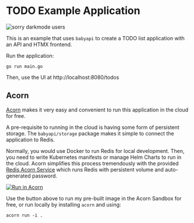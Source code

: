 # TODO Example Application

<img alt="sorry darkmode users" src="https://raw.githubusercontent.com/calvinmclean/calvinmclean.github.io/main/articles/babyapi-htmx/ui-demo.gif"/>

This is an example that uses `babyapi` to create a TODO list application with an API and HTMX frontend.

Run the application:
```shell
go run main.go
```

Then, use the UI at http://localhost:8080/todos

## Acorn

[Acorn](https://www.acorn.io) makes it very easy and convenient to run this application in the cloud for free. 

A pre-requisite to running in the cloud is having some form of persistent storage. The `babyapi/storage` package makes it simple to connect the application to Redis.

Normally, you would use Docker to run Redis for local development. Then, you need to write Kubernetes manifests or manage Helm Charts to run in the cloud. Acorn simplifies this process tremendously with the provided [Redis Acorn Service](https://www.acorn.io/resources/tutorials/exploring-the-redis-acorn-service) which runs Redis with persistent volume and auto-generated password.

[![Run in Acorn](https://acorn.io/v1-ui/run/badge?image=ghcr.io+calvinmclean+babyapi-htmx-acorn&ref=calvinmclean&style=for-the-badge&color=brightgreen)](https://acorn.io/run/ghcr.io/calvinmclean/babyapi-htmx-acorn?ref=calvinmclean)

Use the button above to run my pre-built image in the Acorn Sandbox for free, or run locally by installing `acorn` and using:
```shell
acorn run -i .
```
